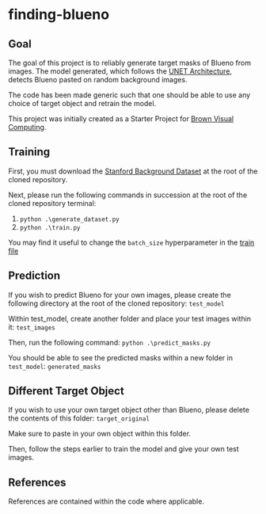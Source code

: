 # finding-blueno

## Goal

The goal of this project is to reliably generate target masks of Blueno from images. The model generated, which follows the
[UNET Architecture](https://lmb.informatik.uni-freiburg.de/people/ronneber/u-net/), detects Blueno pasted on random background images.

The code has been made generic such that one should be able to use any choice of target object and retrain the model.

This project was initially created as a Starter Project for [Brown Visual Computing](https://visual.cs.brown.edu/).

## Training

First, you must download the [Stanford Background Dataset](https://www.kaggle.com/balraj98/stanford-background-dataset) at the root of the cloned repository.

Next, please run the following commands in succession at the root of the cloned repository terminal:

1. `python .\generate_dataset.py`
2. `python .\train.py`

You may find it useful to change the `batch_size` hyperparameter in the [train file](train.py)

## Prediction

If you wish to predict Blueno for your own images, please create the following directory at the root of the cloned repository: `test_model`

Within test_model, create another folder and place your test images within it: `test_images`

Then, run the following command: `python .\predict_masks.py`

You should be able to see the predicted masks within a new folder in `test_model`: `generated_masks`

## Different Target Object

If you wish to use your own target object other than Blueno, please delete the contents of this folder: `target_original`

Make sure to paste in your own object within this folder.

Then, follow the steps earlier to train the model and give your own test images.

## References

References are contained within the code where applicable.
